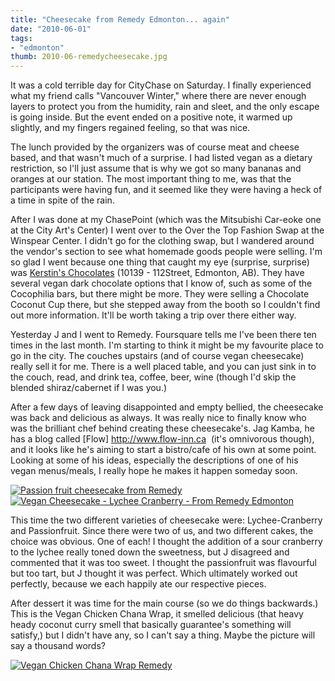 ```yaml
---
title: "Cheesecake from Remedy Edmonton... again"
date: "2010-06-01"
tags:
- "edmonton"
thumb: 2010-06-remedycheesecake.jpg
---
```


It was a cold terrible day for CityChase on Saturday. I finally experienced what my friend calls "Vancouver Winter," where there are never enough layers to protect you from the humidity, rain and sleet, and the only escape is going inside. But the event ended on a positive note, it warmed up slightly, and my fingers regained feeling, so that was nice.

The lunch provided by the organizers was of course meat and cheese based, and that wasn't much of a surprise. I had listed vegan as a dietary restriction, so I'll just assume that is why we got so many bananas and oranges at our station. The most important thing to me, was that the participants were having fun, and it seemed like they were having a heck of a time in spite of the rain.

After I was done at my ChasePoint (which was the Mitsubishi Car-eoke one at the City Art's Center) I went over to the Over the Top Fashion Swap at the Winspear Center. I didn't go for the clothing swap, but I wandered around the vendor's section to see what homemade goods people were selling. I'm so glad I went because one thing that caught my eye (surprise, surprise) was [Kerstin's Chocolates](http://www.kerstinschocolates.com/) (10139 - 112Street, Edmonton, AB). They have several vegan dark chocolate options that I know of, such as some of the Cocophilia bars, but there might be more. They were selling a Chocolate Coconut Cup there, but she stepped away from the booth so I couldn't find out more information. It'll be worth taking a trip over there either way.

Yesterday J and I went to Remedy. Foursquare tells me I've been there ten times in the last month. I'm starting to think it might be my favourite place to go in the city. The couches upstairs (and of course vegan cheesecake) really sell it for me. There is a well placed table, and you can just sink in to the couch, read, and drink tea, coffee, beer, wine (though I'd skip the blended shiraz/cabernet if I was you.)

After a few days of leaving disappointed and empty bellied, the cheesecake was back and delicious as always. It was really nice to finally know who was the brilliant chef behind creating these cheesecake's. Jag Kamba, he has a blog called [Flow] http://www.flow-inn.ca  (it's omnivorous though), and it looks like he's aiming to start a bistro/cafe of his own at some point. Looking at some of his ideas, especially the descriptions of one of his vegan menus/meals, I really hope he makes it happen someday soon.

[![Passion fruit cheesecake from Remedy](images/4660694560_1745108a60.jpg)](http://www.flickr.com/photos/prairiev/4660694560/ "Passion fruit cheesecake from Remedy by MeShellG, on Flickr")  [![Vegan Cheesecake - Lychee Cranberry - From Remedy Edmonton](images/4660072693_d8668bb1c3.jpg)](http://www.flickr.com/photos/prairiev/4660072693/ "Vegan Cheesecake - Lychee Cranberry - From Remedy Edmonton by MeShellG, on Flickr")

This time the two different varieties of cheesecake were: Lychee-Cranberry and Passionfruit. Since there were two of us, and two different cakes, the choice was obvious. One of each! I thought the addition of a sour cranberry to the lychee really toned down the sweetness, but J disagreed and commented that it was too sweet. I thought the passionfruit was flavourful but too tart, but J thought it was perfect. Which ultimately worked out perfectly, because we each happily ate our respective pieces.

After dessert it was time for the main course (so we do things backwards.) This is the Vegan Chicken Chana Wrap, it smelled delicious (that heavy heady coconut curry smell that basically guarantee's something will satisfy,) but I didn't have any, so I can't say a thing. Maybe the picture will say a thousand words?  

[![Vegan Chicken Chana Wrap Remedy](images/4660694470_bc78f44487.jpg)](http://www.flickr.com/photos/prairiev/4660694470/ "Vegan Chicken Chana Wrap Remedy by MeShellG, on Flickr")
